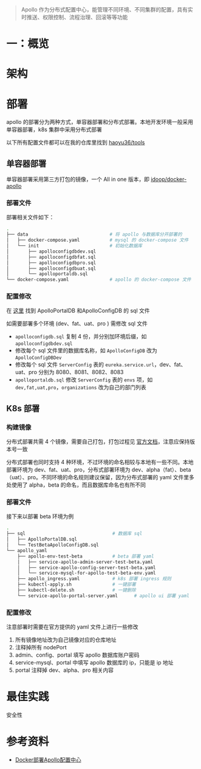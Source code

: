 



> Apollo 作为分布式配置中心，能管理不同环境、不同集群的配置，具有实时推送、权限控制、流程治理、回滚等等功能


# 一：概览



# 架构



# 部署

apollo 的部署分为两种方式，单容器部署和分布式部署。本地开发环境一般采用单容器部署，k8s 集群中采用分布式部署

以下所有配置文件都可以在我的仓库里找到 [haoyu36/tools](https://github.com/haoyu36/tools.git)

## 单容器部署

单容器部署采用第三方打包的镜像，一个 All in one 版本，即 [idoop/docker-apollo](https://hub.docker.com/r/idoop/docker-apollo)

### 部署文件

部署相关文件如下：

```bash
.
├── data                              # 将 apollo 与数据库分开部署的
│   ├── docker-compose.yaml           # mysql 的 docker-compose 文件
│   └── init                          # 初始化数据库
│       ├── apolloconfigdbdev.sql
│       ├── apolloconfigdbfat.sql
│       ├── apolloconfigdbpro.sql
│       ├── apolloconfigdbuat.sql
│       └── apolloportaldb.sql
└── docker-compose.yaml               # apollo 的 docker-compose 文件
```

### 配置修改

在 [这里](https://github.com/ctripcorp/apollo/tree/master/scripts/sql) 找到 ApolloPortalDB 和ApolloConfigDB 的 sql 文件

如需要部署多个环境 (dev、fat、uat、pro ) 需修改 sql 文件

- `apolloconfigdb.sql`  复制 4 份，并分别加环境后缀，如 `apolloconfigdbdev.sql`
- 修改每个 sql 文件里的数据库名称，如 `ApolloConfigDB` 改为 `ApolloConfigDBDev`
- 修改每个 sql 文件 `ServerConfig` 表的 `eureka.service.url`，dev、fat、uat、pro 分别为 8080、8081、8082、8083
- `apolloportaldb.sql` 修改 `ServerConfig` 表的 `envs` 项，如 `dev,fat,uat,pro`，`organizations` 改为自己的部门列表


## K8s 部署

### 构建镜像

分布式部署共需 4 个镜像，需要自己打包，打包过程见 [官方文档](https://github.com/ctripcorp/apollo/tree/master/scripts/apollo-on-kubernetes)，注意应保持版本号一致

分布式部署也同时支持 4 种环境，不过环境的命名相较与本地有一些不同。本地部署环境为 dev、fat、uat、pro，分布式部署环境为 dev、alpha（fat）、beta（uat）、pro。不同环境的命名规则建议保留，因为分布式部署的 yaml 文件里多处使用了 alpha，beta 的命名，而且数据库命名也有所不同


### 部署文件

接下来以部署 beta 环境为例

```bash
.
├── sql                                # 数据库 sql 
│   ├── ApolloPortalDB.sql
│   └── TestBetaApolloConfigDB.sql
└── apollo_yaml
    ├── apollo-env-test-beta           # beta 部署 yaml
    │   ├── service-apollo-admin-server-test-beta.yaml
    │   ├── service-apollo-config-server-test-beta.yaml
    │   └── service-mysql-for-apollo-test-beta-env.yaml
    ├── apollo_ingress.yaml            # k8s 部署 ingress 规则
    ├── kubectl-apply.sh               # 一键部署
    ├── kubectl-delete.sh              # 一键删除
    └── service-apollo-portal-server.yaml      # apollo ui 部署 yaml
```

### 配置修改


注意部署时需要在官方提供的 yaml 文件上进行一些修改

1. 所有镜像地址改为自己镜像对应的仓库地址
2. 注释掉所有 nodePort
3. admin、config、portal 填写 apollo 数据库账户密码
4. service-mysql、portal 中填写 apollo 数据库的 ip，只能是 ip 地址
5. portal 注释掉 dev、alpha、pro 相关内容




# 最佳实践


安全性






# 参考资料

- [Docker部署Apollo配置中心](https://juejin.im/post/5c261387e51d4558bf3974e1)